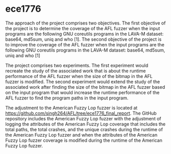 # ece1776

The approach of the project comprises two objectives. The first objective of the project is to determine the coverage of the AFL fuzzer when the input programs are the following GNU coreutils programs in the LAVA-M dataset: base64, md5sum, uniq and who [1]. The second objective of the project is to improve the coverage of the AFL fuzzer when the input programs are the following GNU coreutils programs in the LAVA-M dataset: base64, md5sum, uniq and who [1]

The project comprises two experiments. The first experiment would recreate the study of the associated work that is about the runtime performance of the AFL fuzzer when the size of the bitmap in the AFL fuzzer is modified. The second experiment would extend the study of the associated work after finding the size of the bitmap in the AFL fuzzer based on the input program that would increase the runtime performance of the AFL fuzzer to find the program paths in the input program.

The adjustment to the American Fuzzy Lop fuzzer is located at https://github.com/singh264/AFL/tree/ece1776_final_report. The GitHub repository includes the American Fuzzy Lop fuzzer with the adjustment of logging the attributes of the American Fuzzy Lop coverage that includes the total paths, the total crashes, and the unique crashes during the runtime of the American Fuzzy Lop fuzzer and when the attributes of the American Fuzzy Lop fuzzer coverage is modified during the runtime of the American Fuzzy Lop fuzzer.

